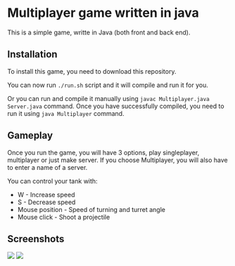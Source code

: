 # Multiplayer game written in java

This is a simple game, writte in Java (both front and back end).

## Installation

To install this game, you need to download this repository.


You can now run ```./run.sh``` script and it will compile and run it for you.

Or you can run and compile it manually using ```javac Multiplayer.java Server.java``` command. Once you have successfully compiled, you need to run it using ```java Multiplayer``` command.

## Gameplay

Once you run the game, you will have 3 options, play singleplayer, multiplayer or just make server. If you choose Multiplayer, you will also have to enter a name of a server.

You can control  your tank with:

* W - Increase speed
* S - Decrease speed
* Mouse position - Speed of turning and turret angle
* Mouse click - Shoot a projectile

## Screenshots

<img src=https://i.imgur.com/BndWxzk.png>
<img src=https://i.imgur.com/QunexsN.png>
